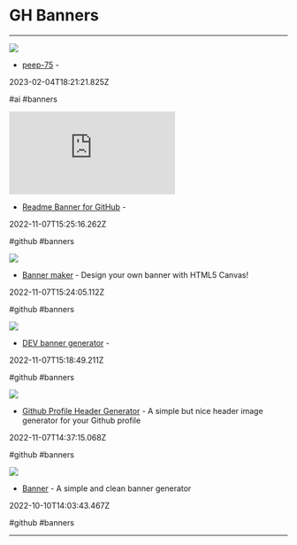 # GH Banners

---

![](https://rdl.ink/render/https%3A%2F%2Fgithub-banner.vercel.app)

- [peep-75](https://github-banner.vercel.app) - 

2023-02-04T18:21:21.825Z

#ai #banners

![](https://rdl.ink/render/https%3A%2F%2Fgitbanner.js.org)

- [Readme Banner for GitHub](https://gitbanner.js.org) - 

2022-11-07T15:25:16.262Z

#github #banners

![](https://marshall-ku.com/wp-content/uploads/2019/08/generated-thumbnail.png)

- [Banner maker](https://marshallku.com/banner-maker) - Design your own banner with HTML5 Canvas!

2022-11-07T15:24:05.112Z

#github #banners

![](https://rdl.ink/render/https%3A%2F%2Fchristopherkade.com%2Fbanner-generator)

- [DEV banner generator](https://christopherkade.com/banner-generator) - 

2022-11-07T15:18:49.211Z

#github #banners

![](https://raw.githubusercontent.com/leviarista/github-profile-header-generator/main/social/social-preview-small.png)

- [Github Profile Header Generator](https://agreeable-pond-087f7a90f.1.azurestaticapps.net) - A simple but nice header image generator for your Github profile

2022-11-07T14:37:15.068Z

#github #banners

![](https://liyasthomas.github.io/banner/icons/icon-144x144.png)

- [Banner](https://liyasthomas.github.io/banner) - A simple and clean banner generator

2022-10-10T14:03:43.467Z

#github #banners

---

